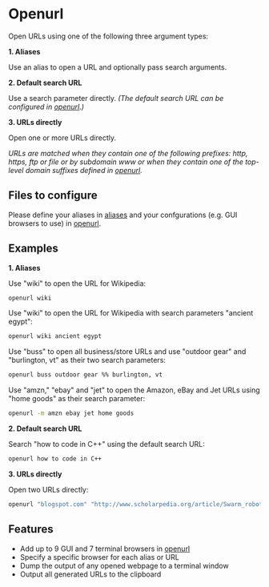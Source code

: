 
# Openurl

Open URLs using one of the following three argument types:

**1. Aliases**

Use an alias to open a URL and optionally pass search arguments.

**2. Default search URL**

Use a search parameter directly. *(The default search URL can be configured in [openurl](openurl).)*

**3. URLs directly**

Open one or more URLs directly.

*URLs are matched when they contain one of the following prefixes: http, https, ftp or file or by subdomain www or when they contain one of the top-level domain suffixes defined in [openurl](openurl).*

## Files to configure

Please define your aliases in [aliases](aliases) and your confgurations (e.g. GUI browsers to use) in [openurl](openurl).

## Examples

**1. Aliases**

Use "wiki" to open the URL for Wikipedia:

```bash
openurl wiki
```

Use "wiki" to open the URL for Wikipedia with search parameters "ancient egypt":

```bash
openurl wiki ancient egypt
```

Use "buss" to open all business/store URLs and use "outdoor gear" and "burlington, vt" as their two search parameters:

```bash
openurl buss outdoor gear %% burlington, vt
```

Use "amzn," "ebay" and "jet" to open the Amazon, eBay and Jet URLs using "home goods" as their search parameter:

```bash
openurl -m amzn ebay jet home goods
```

**2. Default search URL**

Search "how to code in C++" using the default search URL:

```bash
openurl how to code in C++
```

**3. URLs directly**

Open two URLs directly:

```bash
openurl "blogspot.com" "http://www.scholarpedia.org/article/Swarm_robotics"
```

## Features

* Add up to 9 GUI and 7 terminal browsers in [openurl](openurl)
* Specify a specific browser for each alias or URL
* Dump the output of any opened webpage to a terminal window
* Output all generated URLs to the clipboard
